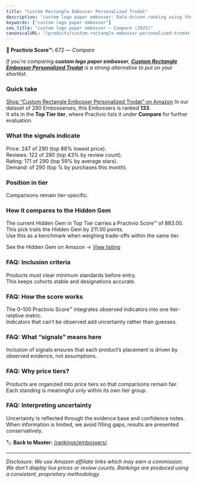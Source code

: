 ```yaml
---
title: "Custom Rectangle Embosser Personalized Trodat"
description: "custom logo paper embosser: Data-driven ranking using the Practivio Score™. Positioned by quality, value, demand, findability, momentum."
keywords: ["custom logo paper embosser"]
seo_title: "custom logo paper embosser — Compare (2025)"
canonicalURL: "/products/custom-rectangle-embosser-personalized-trodat-B07Y2VN3KB/"
---
```


**🛒 Practivio Score™:** 672 — _Compare_


*If you're comparing **custom logo paper embosser**, **[Custom Rectangle Embosser Personalized Trodat](https://www.amazon.com/dp/B07Y2VN3KB?tag=practivio-20)** is a strong alternative to put on your shortlist.*
### Quick take
[Shop “Custom Rectangle Embosser Personalized Trodat” on Amazon](https://www.amazon.com/dp/B07Y2VN3KB?tag=practivio-20)
In our dataset of 290 Embosserses, this Embossers is ranked **133**.  
It sits in the **Top Tier tier**, where Practivio lists it under **Compare** for further evaluation.

### What the signals indicate
Price: 247 of 290 (top 86% lowest price).  
Reviews: 122 of 290 (top 43% by review count).  
Rating: 171 of 290 (top 59% by average stars).  
Demand:  of 290 (top % by purchases this month).

### Position in tier
Comparisons remain tier-specific.

### How it compares to the Hidden Gem
The current Hidden Gem in Top Tier carries a Practivio Score™ of 883.00.  
This pick trails the Hidden Gem by 211.00 points.  
Use this as a benchmark when weighing trade-offs within the same tier.  

See the Hidden Gem on Amazon → [View listing](https://www.amazon.com/dp/B07H97H9RQ?tag=practivio-20)

### FAQ: Inclusion criteria
Products must clear minimum standards before entry.  
This keeps cohorts stable and designations accurate.

### FAQ: How the score works
The 0–100 Practivio Score™ integrates observed indicators into one tier-relative metric.  
Indicators that can’t be observed add uncertainty rather than guesses.

### FAQ: What “signals” means here
Inclusion of signals ensures that each product’s placement is driven by observed evidence, not assumptions.

### FAQ: Why price tiers?
Products are organized into price tiers so that comparisons remain fair.  
Each standing is meaningful only within its own tier group.

### FAQ: Interpreting uncertainty
Uncertainty is reflected through the evidence base and confidence notes.  
When information is limited, we avoid filling gaps; results are presented conservatively.

<!-- Missing template for Compare/CompareWithinPriceClass -->


🏷️ **Back to Master:** [/rankings/embossers/](/rankings/embossers/)

---
_Disclosure: We use Amazon affiliate links which may earn a commission. We don’t display live prices or review counts. Rankings are produced using a consistent, proprietary methodology._
